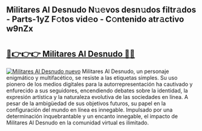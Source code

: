 ## Militares Al Desnudo N𝚞𝚎vos desn𝚞dos filtr𝚊dos - Parts-1yZ F𝚘tos vid𝚎o - C𝚘ntenido atr𝚊ctivo w9nZx

# <h2><a href="http://mb18r6.tromn.icu/?c=Militares+Al+Desnudo">🔗👉👉👉 Militares Al Desnudo 🔗🔗</a></h2>

[![Militares Al Desnudo nuevo](https://i.imgur.com/pEAQMta.gif)](http://mb18r6.tromn.icu/?c=Militares+Al+Desnudo)
Militares Al Desnudo, un personaje enigmático y multifacético, se resiste a las etiquetas simples. Su uso pionero de los medios digitales para la autorrepresentación ha cautivado y enfurecido a sus seguidores, encendiendo debates sobre la identidad, la expresión artística y la naturaleza evolutiva de las sociedades en línea. A pesar de la ambigüedad de sus objetivos futuros, su papel en la configuración del mundo en línea es innegable. Impulsado por una determinación inquebrantable y un encanto innegable, el impacto de Militares Al Desnudo en la comunidad virtual es ilimitado.
